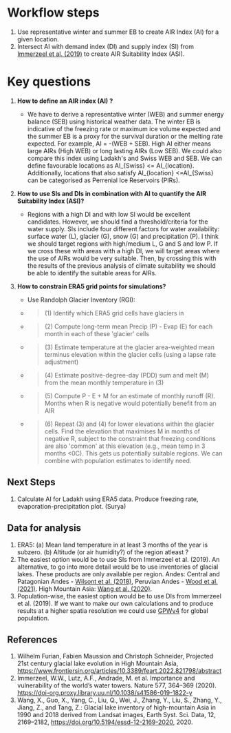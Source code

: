# Workflow steps
1. Use representative winter and summer EB to create AIR Index (AI) for a given location.
2. Intersect AI with demand index (DI) and supply index (SI) from [Immerzeel et al.
   (2019)](https://doi.org/10.1038/s41586-019-1822-y) to create AIR Suitability Index (ASI).

# Key questions
1. **How to define an AIR index (AI) ?** 
    * We have to derive a representative winter (WEB) and summer energy balance (SEB) using historical weather
      data. The winter EB is indicative of the freezing rate or maximum ice volume expected and the summer EB is
      a proxy for the survival duration or the melting rate expected.  For example, AI = -(WEB + SEB). High AI
      either means large AIRs (High WEB) or long lasting AIRs (Low SEB). We could also compare this index using
      Ladakh's and Swiss WEB and SEB. We can define favourable locations as AI_{Swiss} <= AI_{location}.
      Additionally, locations that also satisfy AI_{location} <=AI_{Swiss} can be categorised as Perrenial Ice
      Reservoirs (PIRs).

2. **How to use SIs and DIs in combination with AI to quantify the AIR Suitability Index (ASI)?**
    * Regions with a high DI and with low SI would be excellent candidates. However, we should find a
      threshold/criteria for the water supply. SIs include four different factors for water availability:
      surface water (L), glacier (G), snow (G) and precipitation (P). I think we should target regions with
      high/medium L, G and S and low P. If we cross these with areas with a high DI, we will target areas where
      the use of AIRs would be very suitable. Then, by crossing this with the results of the previous analysis
      of climate suitability we should be able to identify the suitable areas for AIRs.

3. **How to constrain ERA5 grid points for simulations?**
    * Use Randolph Glacier Inventory (RGI):
    * > (1) Identify which ERA5 grid cells have glaciers in
    * > (2) Compute long-term mean Precip (P) - Evap (E) for each month in each of these 'glacier' cells
    * > (3) Estimate temperature at the glacier area-weighted mean terminus elevation within the glacier cells (using a lapse rate adjustment)
    * > (4) Estimate positive-degree-day (PDD) sum and melt (M) from the mean monthly temperature in (3) 
    * > (5) Compute P - E + M   for an estimate of monthly runoff (R). Months when R is negative would potentially benefit from an AIR
    * > (6) Repeat (3) and (4) for lower elevations within the glacier cells. Find the elevation that maximises M in months of negative R, subject to the constraint that freezing conditions are also 'common' at this elevation (e.g., mean temp in 3 months <0C).
    This gets us potentially suitable regions. We can combine with population estimates to identify need. 

## Next Steps
1. Calculate AI for Ladakh using ERA5 data. Produce freezing rate, evaporation-precipitation plot. (Surya)  

## Data for analysis
1. ERA5: 
    (a) Mean land temperature in at least 3 months of the year is subzero. 
    (b) Altitude (or air humidity?) of the region atleast ?
2. The easiest option would be to use SIs from Immerzeel et al. (2019). An alternative, to go into more detail
   would be to use inventories of glacial lakes. These products are only available per region. Andes: Central
   and Patagonian Andes - [Wilsont et al. (2018)](https://doi.org/10.1016/j.gloplacha.2018.01.004), Peruvian
   Andes - [Wood et al. (2021)](https://doi.org/10.1016/j.gloplacha.2021.103574). High Mountain Asia: [Wang et
   al. (2020)](https://doi.org/10.5194/essd-2019-212). 
3. Population-wise, the easiest option would be to use DIs from Immerzeel et al. (2019). If we want to make our
   own calculations and to produce results at a higher spatia resolution we could use
   [GPWv4](https://sedac.ciesin.columbia.edu/data/collection/gpw-v4) for global population.  

## References
1. Wilhelm Furian, Fabien Maussion and Christoph Schneider, Projected 21st century glacial lake evolution in High Mountain Asia, https://www.frontiersin.org/articles/10.3389/feart.2022.821798/abstract
2. Immerzeel, W.W., Lutz, A.F., Andrade, M. et al. Importance and vulnerability of the world’s water towers. Nature 577, 364–369 (2020). https://doi-org.proxy.library.uu.nl/10.1038/s41586-019-1822-y
3. Wang, X., Guo, X., Yang, C., Liu, Q., Wei, J., Zhang, Y., Liu, S., Zhang, Y., Jiang, Z., and Tang, Z.: Glacial lake inventory of high-mountain Asia in 1990 and 2018 derived from Landsat images, Earth Syst. Sci. Data, 12, 2169–2182, https://doi.org/10.5194/essd-12-2169-2020, 2020. 
